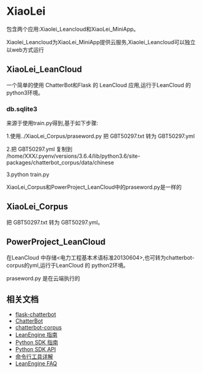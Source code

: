 # XiaoLei

包含两个应用:Xiaolei_Leancloud和XiaoLei_MiniApp。

Xiaolei_Leancloud为XiaoLei_MiniApp提供云服务,Xiaolei_Leancloud可以独立以web方式运行

## XiaoLei_LeanCloud

一个简单的使用 ChatterBot和Flask 的 LeanCloud 应用,运行于LeanCloud 的 python3环境。

### db.sqlite3

来源于使用train.py得到,基于如下步骤:

1.使用../XiaoLei_Corpus/praseword.py 把 GBT50297.txt 转为 GBT50297.yml

2.把 GBT50297.yml 复制到 /home/XXX/.pyenv/versions/3.6.4/lib/python3.6/site-packages/chatterbot_corpus/data/chinese

3.python train.py

XiaoLei_Corpus和PowerProject_LeanCloud中的praseword.py是一样的

## XiaoLei_Corpus

把 GBT50297.txt 转为 GBT50297.yml。

## PowerProject_LeanCloud

在LeanCloud 中存储<电力工程基本术语标准20130604>,也可转为chatterbot-corpus的yml,运行于LeanCloud 的 python2环境。

praseword.py 是在云端执行的

## 相关文档
* [flask-chatterbot](https://github.com/chamkank/flask-chatterbot)
* [ChatterBot](https://github.com/gunthercox/ChatterBot)
* [chatterbot-corpus](https://github.com/gunthercox/chatterbot-corpus)
* [LeanEngine 指南](https://leancloud.cn/docs/leanengine_guide.html)
* [Python SDK 指南](https://leancloud.cn/docs/python_guide.html)
* [Python SDK API](https://leancloud.cn/docs/api/python/index.html)
* [命令行工具详解](https://leancloud.cn/docs/cloud_code_commandline.html)
* [LeanEngine FAQ](https://leancloud.cn/docs/cloud_code_faq.html)
